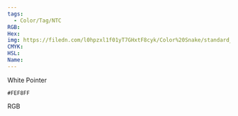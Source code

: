 ```yaml
---
tags:
  - Color/Tag/NTC
RGB:
Hex:
img: https://filedn.com/l0hpzxl1f01yT7GHxtF8cyk/Color%20Snake/standard_csv_to_svg/FEF8FF.svg
CMYK:
HSL:
Name:
---
```

White Pointer
```palette
#FEF8FF
```
RGB

